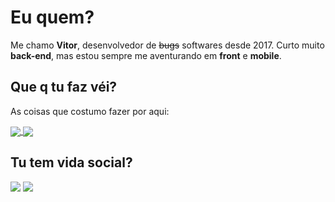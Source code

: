 # Eu quem?

Me chamo **Vitor**, desenvolvedor de ~~bugs~~ softwares desde 2017. Curto muito **back-end**, mas estou sempre me aventurando em **front** e **mobile**.

## Que q tu faz véi?

As coisas que costumo fazer por aqui:

<a href="https://github.com/anuraghazra/github-readme-stats">
  <img align="center" src="https://github-readme-stats.vercel.app/api/top-langs/?username=vitorsouza23&layout=compact&langs_count=8" />
</a>
<a href="https://github.com/anuraghazra/github-readme-stats">
  <img align="center" src="https://github-readme-stats.vercel.app/api?username=vitorsouza23&count_private=true&show_icons=true" />
</a>

## Tu tem vida social?

<a href="https://twitter.com/Vitor_0001"><img src="https://img.shields.io/badge/twitter-%231DA1F2.svg?&style=for-the-badge&logo=twitter&logoColor=white" /></a>
<a href="https://www.linkedin.com/in/vitor-de-souza-b31170154/"><img src="https://img.shields.io/badge/linkedin-%230077B5.svg?&style=for-the-badge&logo=linkedin&logoColor=white" /></a>
